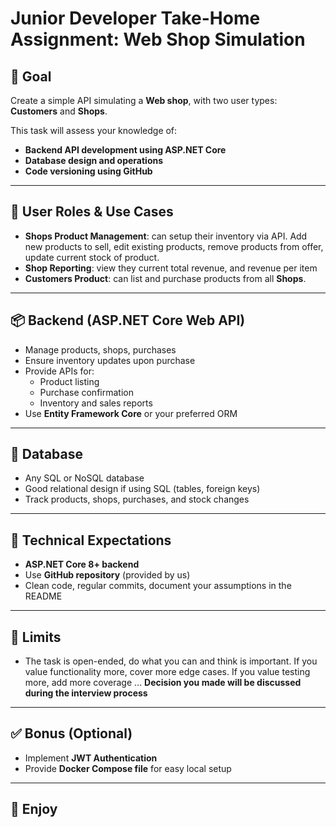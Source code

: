 # Junior Developer Take-Home Assignment: Web Shop Simulation

## 🎯 Goal
Create a simple API simulating a **Web shop**, with two user types: **Customers** and **Shops**.

This task will assess your knowledge of:
- **Backend API development using ASP.NET Core**
- **Database design and operations**
- **Code versioning using GitHub**

---

## 👤 User Roles & Use Cases
- **Shops Product Management**: can setup their inventory via API. Add new products to sell, edit existing products, remove products from offer, update current stock of product.
- **Shop Reporting**: view they current total revenue, and revenue per item
- **Customers Product**: can list and purchase products from all **Shops**.
---

## 📦 Backend (ASP.NET Core Web API)
- Manage products, shops, purchases
- Ensure inventory updates upon purchase
- Provide APIs for:
  - Product listing 
  - Purchase confirmation
  - Inventory and sales reports
- Use **Entity Framework Core** or your preferred ORM

---

## 💾 Database
- Any SQL or NoSQL database
- Good relational design if using SQL (tables, foreign keys)
- Track products, shops, purchases, and stock changes
---

## 🚀 Technical Expectations
- **ASP.NET Core 8+ backend**
- Use **GitHub repository** (provided by us)
- Clean code, regular commits, document your assumptions in the README

---

## 🚫 Limits
- The task is open-ended, do what you can and think is important. If you value functionality more, cover more edge cases. If you value testing more, add more coverage ...
  **Decision you made will be discussed during the interview process**

---

## ✅ Bonus (Optional)
- Implement **JWT Authentication** 
- Provide **Docker Compose file** for easy local setup

---

## 🎉 Enjoy
